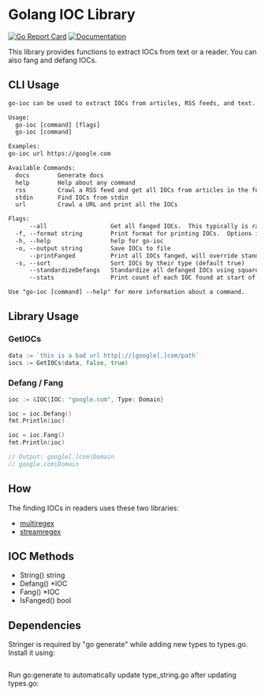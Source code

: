 # Golang IOC Library

[![Go Report Card](https://goreportcard.com/badge/github.com/gdcorp-infosec/go-ioc)](https://goreportcard.com/report/github.com/gdcorp-infosec/go-ioc)
[![Documentation](https://godoc.org/github.com/gdcorp-infosec/go-ioc?status.svg)](https://godoc.org/github.com/gdcorp-infosec/go-ioc)

This library provides functions to extract IOCs from text or a reader.  You can also fang and defang IOCs.

## CLI Usage

```txt
go-ioc can be used to extract IOCs from articles, RSS feeds, and text.

Usage:
  go-ioc [command] [flags]
  go-ioc [command]

Examples:
go-ioc url https://google.com

Available Commands:
  docs        Generate docs
  help        Help about any command
  rss         Crawl a RSS feed and get all IOCs from articles in the feed
  stdin       Find IOCs from stdin
  url         Crawl a URL and print all the IOCs

Flags:
      --all                  Get all fanged IOCs.  This typically is rather noisy in that it finds _all_ links, etc
  -f, --format string        Print format for printing IOCs.  Options include: csv, table (default "csv")
  -h, --help                 help for go-ioc
  -o, --output string        Save IOCs to file
      --printFanged          Print all IOCs fanged, will override standardizeDefangs
  -s, --sort                 Sort IOCs by their type (default true)
      --standardizeDefangs   Standardize all defanged IOCs using square brackets (default true)
      --stats                Print count of each IOC found at start of output

Use "go-ioc [command] --help" for more information about a command.
```

## Library Usage

### GetIOCs

```go
data := `this is a bad url http[://]google[.]com/path`
iocs := GetIOCs(data, false, true)
```

### Defang / Fang

```go
ioc := &IOC{IOC: "google.com", Type: Domain}

ioc = ioc.Defang()
fmt.Println(ioc)

ioc = ioc.Fang()
fmt.Println(ioc)

// Output: google[.]com|Domain
// google.com|Domain
```

## How

The finding IOCs in readers uses these two libraries:

- [multiregex](https://github.com/vertoforce/multiregex)
- [streamregex](https://github.com/vertoforce/streamregex)

## IOC Methods

- String() string
- Defang() *IOC
- Fang() *IOC
- IsFanged() bool

## Dependencies

Stringer is required by "go generate" while adding new types to types.go. Install it using:

```go install golang.org/x/tools/cmd/stringer
```

Run go:generate to automatically update type_string.go after updating types.go:

```go generate types.go
```
